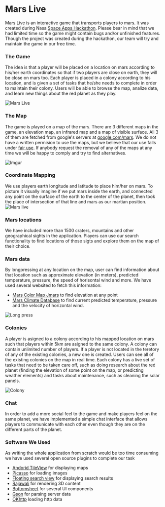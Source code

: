 # Mars Live

Mars Live is an interactive game that transports players to mars. It was created during Nasa [Space Apps Hackathon](https://2016.spaceappschallenge.org/). Please bear in mind that we had limited time so the game might contain bugs and/or unfinished features. Though the project was created during the hackathon, our team will try and maintain the game in our free time.

### The Game
The idea is that a player will be placed on a location on mars according to his/her earth coordinates so that if two players are close on earth, they will be close on mars too. Each player is placed in a colony according to his location, and is given a set of tasks that he/she needs to complete in order to maintain their colony. Users will be able to browse the map, analize data, and learn new things about the red planet as they play.

![Mars Live](http://i.imgur.com/wi0pwFl.png?1)

### The Map
The game is played on a map of the mars. There are 3 different maps in the game, an elevation map, an infrared map and a map of visible surface. All 3 of them are fetched from google's servers at [google.com/mars](http://google.com/mars). We do not have a written permision to use the maps, but we believe that our use falls under [fair use](https://www.wikiwand.com/en/Fair_use). If anybody request the removal of any of the maps at any time we will be happy to comply and try to find alternatives.

![Imgur](http://i.imgur.com/yohInr3.jpg)
### Coordinate Mapping

We use players earth longitude and latitude to place him/her on mars. To picture it visually imagine if we put mars inside the earth, and connected any point on the surface of the earth to the center of the planet, then took the place of intersection of that line and mars as our martian position.
![Mars live](http://i.imgur.com/wUChl9t.png?1)

### Mars locations

We have included more than 1500 craters, mountains and other geographical sights in the application. Players can use our search functionality to find locations of those sigts and explore them on the map of their choice.

### Mars data

By longpressing at any location on the map, user can find information about that location such as approximate elevation (in meters), predicted temperature, pressure, the speed of horisontal wind and more. We have used several websited to fetch this information:
* [Mars Color Map Jmars](http://jmars.mars.asu.edu/maps/?layer=MOLA_Color) to find elevation at any point
* [Mars Climate Database](http://www-mars.lmd.jussieu.fr/mcd_python/) to find current predicted temperature, pressure and the velocity of horizontal wind.

![Long press](http://i.imgur.com/g7Nnkt5.png?1)

### Colonies

A player is asigned to a colony according to his mapped location on mars such that players within 5km are asigned to the same colony. A colony can contain unlimited number of players. If a player is not located in the teretory of any of the existing colonies, a new one is created. Users can see all of the existing colonies on the map in real time. Each colony has a live set of tasks that need to be taken care off, such as doing research about the red planet (finding the elevation of some point on the map, or predicting weather elements) and tasks about maintenance, such as cleaning the solar panels.

![Colony](http://i.imgur.com/RI2QlFt.png?1)

### Chat

In order to add a more social feel to the game and make players feel on the same planet, we have implemented a simple chat interface that allows players to communicate with each other even though they are on the different parts of the planet.

### Software We Used

As writing the whole application from scratch would be too time consuming we have used several open source plugins to complete our task

* [Andorid TileView](/moagrius/TileView) for displaying maps
* [Picasso](http://square.github.io/picasso/) for loading images
* [Floating search view](/arimorty/floatingsearchview) for displaying search results
* [Rajawali](/Rajawali/Rajawali) for rendering 3D content
* [Bottomsheet](/Flipboard/bottomsheet) for several UI components
* [Gson](/google/gson) for parsing server data
* [OKhttp](/square/okhttp) loading http data

